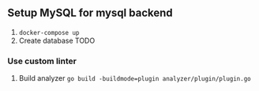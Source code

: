 ## Setup MySQL for mysql backend

1. `docker-compose up`
2. Create database TODO

### Use custom linter

1. Build analyzer `go build -buildmode=plugin analyzer/plugin/plugin.go`